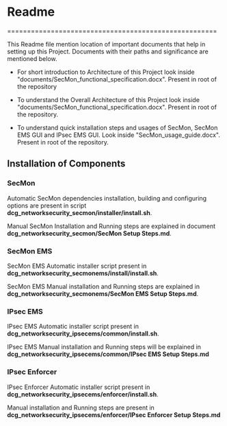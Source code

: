 # **Readme**
=====================================================

This Readme file mention location of important documents that help in setting up this Project. Documents with their paths and significance are mentioned below.

+ For short introduction to Architecture  of this Project look inside "documents/SecMon\_functional\_specification.docx". Present in root of the repository

+ To understand the Overall Architecture of this Project look inside "documents/SecMon\_functional\_specification.docx". Present in root of the repository.

+ To understand quick installation steps and usages of SecMon, SecMon EMS GUI and IPsec EMS GUI. Look inside "SecMon\_usage\_guide.docx". Present in root of the repository.

## Installation of Components

### SecMon
Automatic SecMon dependencies installation, building and configuring options are present in script 
**dcg\_networksecurity\_secmon/installer/install.sh**.

Manual SecMon Installation and Running steps are explained in document **dcg\_networksecurity\_secmon/SecMon Setup Steps.md**.

### SecMon EMS
SecMon EMS Automatic installer script present in **dcg\_networksecurity\_secmonems/install/install.sh**.

SecMon EMS Manual installation and Running steps are explained in **dcg\_networksecurity\_secmonems/SecMon EMS Setup Steps.md**.

### IPsec EMS 
IPsec EMS Automatic installer script present in **dcg\_networksecurity\_ipsecems/common/install.sh**.

IPsec EMS Manual installation and Running steps will be explained in **dcg\_networksecurity\_ipsecems/common/IPsec EMS Setup Steps.md**

### IPsec Enforcer
IPsec Enforcer Automatic installer script present in **dcg\_networksecurity\_ipsecems/enforcer/install.sh**.

Manual installation and Running steps are present in **dcg\_networksecurity\_ipsecems/enforcer/IPsec Enforcer Setup Steps.md**
